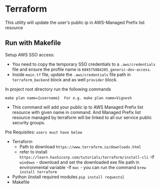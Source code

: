 # Terraform

This utility will update the user's public ip in AWS-Managed Prefix list resource

## Run with Makefile

Setup AWS SSO access:
- You need to copy the temporary SSO credentials to a `.aws/credentials` file and ensure the profile name is `604575884205_generic-dev-access`.
- Inside `main.tf` file, update the `.aws/credentials` file path in `terraform_backend` block and as well `provider` block.

In project root directory run the following commands

```shell
make plan name={username}  For e.g. make plan name=Vignesh
```

- This command will add your public ip to AWS Managed Prefix list resource with given name in command.
And Managed Prefix list resource managed by terraform will be linked to all our service public security groups.

Pre Requisites:
`users must have below`

- Terraform
    - Path to download `https://www.terraform.io/downloads.html`
    - refer to install `https://learn.hashicorp.com/tutorials/terraform/install-cli`
    -If `windows` - download and set the downloaded exe file path in environmental variable
    -If `mac`   - you can run the command `brew install terraform`
- Python (install required modules `pip install requests`)
- Makefile
